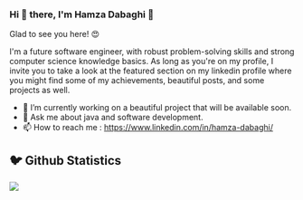 ### Hi 👋 there, I'm Hamza Dabaghi 👋
Glad to see you here! 😍

I'm a future software engineer, with robust problem-solving skills and strong computer science knowledge basics.
As long as you're on my profile, I invite you to take a look at the featured section on my linkedin profile where you might find some of my achievements, beautiful posts, and some projects as well.

- 🔭 I’m currently working on a beautiful project that will be available soon.
- 💬 Ask me about java and software development.
- 📫 How to reach me : https://www.linkedin.com/in/hamza-dabaghi/
<h2 >🐦 Github Statistics </h2>
<p a>
<img src="https://github-readme-stats.vercel.app/api?username=HAMZADABAGHI&show_icons=true&title_color=2e00b8&icon_color=ff1212&text_color=333333&bg_color=fffff">
</p>
<br/>
